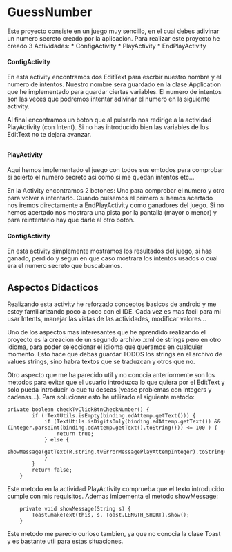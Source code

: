 # GuessNumber
Este proyecto consiste en un juego muy sencillo, en el cual debes adivinar un numero secreto creado por la aplicacion. 
Para realizar este proyecto he creado 3 Actividades:
	* ConfigActivity
	*  PlayActivity
	* EndPlayActivity

<h4> ConfigActivity</h4>
En esta activity encontramos dos EditText para escrbir nuestro nombre y el numero de intentos.
Nuestro nombre sera guardado en la clase Application que he implementado para guardar ciertas variables.
El numero de intentos son las veces que podremos intentar adivinar el numero en la siguiente activity.

Al final encontramos un boton que al pulsarlo nos redirige a la actividad PlayActivity (con Intent). Si no has introducido bien las variables de los EditText no te dejara avanzar.

<h2></h2>
<h2></h2>

<h4> PlayActivity</h4>
Aqui hemos implementado el juego con todos sus emtodos para comprobar si acierto el numero secreto asi como si me quedan intentos etc...

En la Activity encontramos 2 botones: Uno para comprobar el numero y otro para volver a intentarlo.
Cuando pulsemos el primero si hemos acertado nos iremos directamente a EndPlayActivity como ganadores del juego. Si no hemos acertado nos mostrara una pista por la pantalla (mayor o menor) y para reintentarlo hay que darle al otro boton.

<h4> ConfigActivity</h4>
En esta activity simplemente mostramos los resultados del juego, si has ganado, perdido y segun en que caso mostrara los intentos usados o cual era el numero secreto que buscabamos.

<h2> </h2>
<h2> </h2>
<h2> Aspectos Didacticos</h2>
Realizando esta activity he reforzado conceptos basicos de android y me estoy familiarizando poco a poco con el IDE.
Cada vez es mas facil para mi usar Intents, manejar las vistas de las actividades, modificar valores...

Uno de los aspectos mas interesantes que he aprendido realizando el proyecto es la creacion de un segundo archivo .xml de strings pero en otro idioma, para poder seleccionar el idioma que queramos en cualquier momento. Esto hace que debas guardar TODOS los strings en el archivo de values strings, sino habra textos que se traduzcan y otros que no.

Otro aspecto que me ha parecido util y no conocia anteriormente son los metodos para evitar que el usuario introduzca lo que quiera por el EditText y solo pueda introducir lo que tu deseas (vease problemas con Integers y cadenas...).
Para solucionar esto he utilizado el siguiente metodo:
```
private boolean checkTvClickBtnCheckNumber() {
        if (!TextUtils.isEmpty(binding.edAttemp.getText())) {
            if (TextUtils.isDigitsOnly(binding.edAttemp.getText()) && (Integer.parseInt(binding.edAttemp.getText().toString())) <= 100 ) {
                return true;
            } else {
                showMessage(getText(R.string.tvErrorMessagePlayAttempInteger).toString());
            }
        }
        return false;
    }
```
Este metodo en la actividad PlayActivity comprueba que el texto introducido cumple con mis requisitos. Ademas imlpementa el metodo showMessage:
```
    private void showMessage(String s) {
        Toast.makeText(this, s, Toast.LENGTH_SHORT).show();
    }
```
Este metodo me parecio curioso tambien, ya que no conocia la clase Toast y es bastante util para estas situaciones. 

<h2></h2>
<h2></h2>

